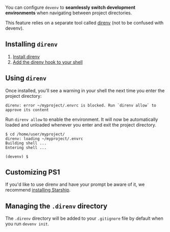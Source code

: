 You can configure ``devenv`` to **seamlessly switch development environments** when navigating between project directories.

This feature relies on a separate tool called [direnv](https://direnv.net) (not to be confused with devenv).

## Installing ``direnv``

1. [Install direnv](https://direnv.net/docs/installation.html#from-system-packages)
2. [Add the direnv hook to your shell](https://direnv.net/docs/hook.html)

## Using ``direnv``

Once installed, you'll see a warning in your shell the next time you enter the project directory:

```
direnv: error ~/myproject/.envrc is blocked. Run `direnv allow` to approve its content
```

Run ``direnv allow`` to enable the environment. It will now be automatically loaded and unloaded whenever you enter and exit the project directory.

```shell-session
$ cd /home/user/myproject/
direnv: loading ~/myproject/.envrc
Building shell ...
Entering shell ...

(devenv) $
```

## Customizing PS1

If you'd like to use direnv and have your prompt be aware of it,
we recommend [installing Starship](https://starship.rs/guide/).

## Managing the `.direnv` directory

The `.direnv` directory will be added to your `.gitignore` file by default when you run `devenv init`.
